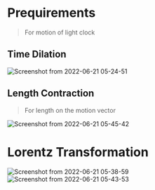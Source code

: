 # Prequirements
> For motion of light clock

## Time Dilation
![Screenshot from 2022-06-21 05-24-51](https://user-images.githubusercontent.com/45451908/174679576-53167eda-dd44-493b-b574-0e70c0900ae7.png)

## Length Contraction
> For length on the motion vector

![Screenshot from 2022-06-21 05-45-42](https://user-images.githubusercontent.com/45451908/174681468-ccab8c12-d833-469b-86f2-2051d459dcab.png)

# Lorentz Transformation
![Screenshot from 2022-06-21 05-38-59](https://user-images.githubusercontent.com/45451908/174680888-c9cbf7a7-4315-4a0b-a0a2-9a8f25679c60.png)
![Screenshot from 2022-06-21 05-43-53](https://user-images.githubusercontent.com/45451908/174681299-2715fda1-cf24-4595-95b0-007bdfc058eb.png)


